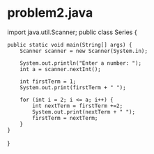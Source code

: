 # problem2.java
import java.util.Scanner;
public class Series {

    public static void main(String[] args) {
        Scanner scanner = new Scanner(System.in);

        System.out.println("Enter a number: ");
        int a = scanner.nextInt();

        int firstTerm = 1;
        System.out.print(firstTerm + " ");

        for (int i = 2; i <= a; i++) {
            int nextTerm = firstTerm +=2;
            System.out.print(nextTerm + " ");
            firstTerm = nextTerm;
        }
    }
}
